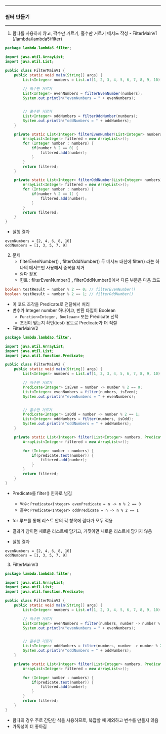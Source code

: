 -----
### 필터 만들기
-----
1. 람다를 사용하지 않고, 짝수만 거르기, 홀수만 거르기 메서드 작성 - FilterMainV1 (/lambda/lambda5/filter)
```java
package lambda.lambda5.filter;

import java.util.ArrayList;
import java.util.List;

public class FilterMainV1 {
    public static void main(String[] args) {
        List<Integer> numbers = List.of(1, 2, 3, 4, 5, 6, 7, 8, 9, 10);
        
        // 짝수만 거르기
        List<Integer> evenNumbers = filterEvenNumber(numbers);
        System.out.println("evenNumbers = " + evenNumbers);


        // 홀수만 거르기
        List<Integer> oddNumbers = filterOddNumber(numbers);
        System.out.println("oddNumbers = " + oddNumbers);
    }

    private static List<Integer> filterEvenNumber(List<Integer> numbers) {
        ArrayList<Integer> filtered = new ArrayList<>();
        for (Integer number : numbers) {
            if(number % 2 == 0) {
                filtered.add(number);
            }
        }
        return filtered;
    }

    private static List<Integer> filterOddNumber(List<Integer> numbers) {
        ArrayList<Integer> filtered = new ArrayList<>();
        for (Integer number : numbers) {
            if(number % 2 == 1) {
                filtered.add(number);
            }
        }
        return filtered;
    }
}
```
  - 실행 결과
```
evenNumbers = [2, 4, 6, 8, 10]
oddNumbers = [1, 3, 5, 7, 9]
```

2. 문제
   - filterEvenNumber() , filterOddNumber() 두 메서드 대신에 filter() 라는 하나의 메서드만 사용해서 중복을 제거
   - 람다 활용
   - 힌트 : filterEvenNumber() , filterOddNumber()에서 다른 부분은 다음 코드
```java
boolean testResult = number % 2 == 0; // filterEvenNumber()
boolean testResult = number % 2 == 1; // filterOddNumber()
```
   - 이 코드 조각을 Predicate로 전달해서 처리
   - 변수가 Integer number 하나이고, 반환 타입이 Boolean
     + ```Function<Integer, Booleaan>``` 또는 Predicate<Integer> 선택
     + 조건이 맞는지 확인(test) 용도로 Predicate가 더 적절
   - FilterMainV2
```java
package lambda.lambda5.filter;

import java.util.ArrayList;
import java.util.List;
import java.util.function.Predicate;

public class FilterMainV2 {
    public static void main(String[] args) {
        List<Integer> numbers = List.of(1, 2, 3, 4, 5, 6, 7, 8, 9, 10);

        // 짝수만 거르기
        Predicate<Integer> isEven = number -> number % 2 == 0;
        List<Integer> evenNumbers = filter(numbers, isEven);
        System.out.println("evenNumbers = " + evenNumbers);


        // 홀수만 거르기
        Predicate<Integer> isOdd = number -> number % 2 == 1;
        List<Integer> oddNumbers = filter(numbers, isOdd);
        System.out.println("oddNumbers = " + oddNumbers);
    }

    private static List<Integer> filter(List<Integer> numbers, Predicate<Integer> predicate) {
        ArrayList<Integer> filtered = new ArrayList<>();

        for (Integer number : numbers) {
            if(predicate.test(number)) {
                filtered.add(number);
            }
        }
        return filtered;
    }
}
```
  - Predicate<Integer>를 filter() 인자로 넘김
    + 짝수: ```Predicate<Integer> evenPredicate = n -> n % 2 == 0```
    + 홀수: ```Predicate<Integer> oddPredicate = n -> n % 2 == 1```
  - for 루프를 통해 리스트 안의 각 항목에 람다가 모두 적용
  - 결과가 참이면 새로운 리스트에 담기고, 거짓이면 새로운 리스트에 담기지 않음

  - 실행 결과
```
evenNumbers = [2, 4, 6, 8, 10]
oddNumbers = [1, 3, 5, 7, 9]
```

3. FilterMainV3
```java
package lambda.lambda5.filter;

import java.util.ArrayList;
import java.util.List;
import java.util.function.Predicate;

public class FilterMainV3 {
    public static void main(String[] args) {
        List<Integer> numbers = List.of(1, 2, 3, 4, 5, 6, 7, 8, 9, 10);

        // 짝수만 거르기
        List<Integer> evenNumbers = filter(numbers, number -> number % 2 == 0);
        System.out.println("evenNumbers = " + evenNumbers);


        // 홀수만 거르기
        List<Integer> oddNumbers = filter(numbers, number -> number % 2 == 1);
        System.out.println("oddNumbers = " + oddNumbers);
    }

    private static List<Integer> filter(List<Integer> numbers, Predicate<Integer> predicate) {
        ArrayList<Integer> filtered = new ArrayList<>();

        for (Integer number : numbers) {
            if(predicate.test(number)) {
                filtered.add(number);
            }
        }
        return filtered;
    }
}
```
  - 람다의 경우 주로 간단한 식을 사용하므로, 복잡할 때 제외하고 변수를 만들지 않음
  - 가독성이 더 좋아짐
